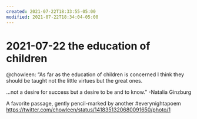 ```yaml
---
created: 2021-07-22T18:33:55-05:00
modified: 2021-07-22T18:34:04-05:00
---
```

# 2021-07-22 the education of children  

@chowleen: “As far as the education of children is concerned I think they should be taught not the little virtues but the great ones.

…not a desire for success but a desire to be and to know.”
-Natalia Ginzburg 

A favorite passage, gently pencil-marked by another
#everynightapoem https://twitter.com/chowleen/status/1418351320680091650/photo/1
